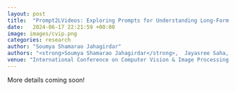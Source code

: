 ```yaml
---
layout: post
title:  "Prompt2LVideos: Exploring Prompts for Understanding Long-Form Multimodal Videos"
date:   2024-06-17 22:21:59 +00:00
image: images/cvip.png
categories: research
author: "Soumya Shamarao Jahagirdar"
authors: "<strong>Soumya Shamarao Jahagirdar</strong>,  Jayasree Saha, C. V. Jawahar "
venue: "International Conference on Computer Vision & Image Processing <strong> (CVIP) </strong>"
---
```

More details coming soon!

